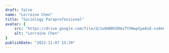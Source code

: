 ```yaml
---
draft: false
name: "Lorraine Chen"
title: "Sociology Paraprofessional"
avatar: {
    src: "https://drive.google.com/file/d/1xOH8RU3R6vTYXHwpCpe6sE-vs8eCDXZ_/view?usp=sharing",
    alt: "Lorraine Chen"
}
publishDate: "2022-11-07 15:39"
---
```


